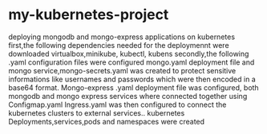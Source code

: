 # my-kubernetes-project
deploying mongodb and mongo-express applications on kubernetes 
first,the following dependencies needed for the deploymennt were downloaded virtualbox,minikube, kubectl, kubens
secondly,the following .yaml configuration files were configured mongo.yaml deployment file and mongo service,mongo-secrets.yaml was created to protect sensitive informations like usernames and passwords which were then encoded in a base64 format.
Mongo-express .yaml deployment file was configured, both mongodb and mongo express services where connected together using Configmap.yaml
Ingress.yaml was then configured to connect the kubernetes clusters to external services..
kubernetes Deployments,services,pods and namespaces were created

